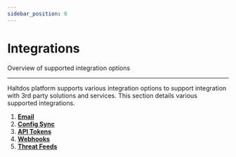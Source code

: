 ```yaml
---
sidebar_position: 0
---
```


# Integrations

Overview of supported integration options

---

Haltdos platform supports various integration options to support integration with 3rd party solutions and services. This section details various supported integrations.

1. [**Email**](/enterprise/platform/system/integrations/email)
2. [**Config Sync**](config_sync.md)
3. [**API Tokens**](api_tokens.md)
4. [**Webhooks**](webhooks.md)
5. [**Threat Feeds**](/enterprise/platform/system/integrations/threat_feeds)